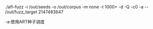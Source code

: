 ./afl-fuzz -i /out/seeds -o /out/corpus -m none -t 1000+ -d -Q -c0 -a -- /out/fuzz_target 2147483647

-a:使用ART种子调度